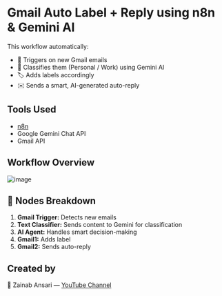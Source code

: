 # Gmail Auto Label + Reply using n8n & Gemini AI

This workflow automatically:
- 📩 Triggers on new Gmail emails
- 🧠 Classifies them (Personal / Work) using Gemini AI
- 🏷️ Adds labels accordingly
- ✉️ Sends a smart, AI-generated auto-reply

## Tools Used
- [n8n](https://n8n.io)
- Google Gemini Chat API
- Gmail API

## Workflow Overview
![image](https://github.com/user-attachments/assets/9713f170-f440-4323-b871-d3b471c78182)


## 📂 Nodes Breakdown
1. **Gmail Trigger:** Detects new emails
2. **Text Classifier:** Sends content to Gemini for classification
3. **AI Agent:** Handles smart decision-making
4. **Gmail1:** Adds label
5. **Gmail2:** Sends auto-reply

## Created by
💜 Zainab Ansari — [YouTube Channel](https://www.youtube.com/@AgentZee-v2l)
